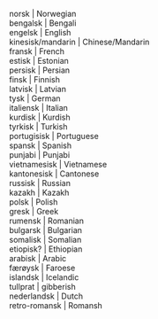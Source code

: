 norsk | Norwegian  
bengalsk | Bengali  
engelsk | English  
kinesisk/mandarin | Chinese/Mandarin  
fransk | French  
estisk | Estonian  
persisk | Persian  
finsk | Finnish  
latvisk | Latvian  
tysk | German  
italiensk | Italian  
kurdisk | Kurdish  
tyrkisk | Turkish  
portugisisk | Portuguese  
spansk | Spanish  
punjabi | Punjabi  
vietnamesisk | Vietnamese  
kantonesisk | Cantonese  
russisk | Russian  
kazakh | Kazakh  
polsk | Polish  
gresk | Greek  
rumensk | Romanian  
bulgarsk | Bulgarian  
somalisk | Somalian  
etiopisk? | Ethiopian  
arabisk | Arabic  
færøysk | Faroese  
islandsk | Icelandic  
tullprat | gibberish  
nederlandsk | Dutch  
retro-romansk | Romansh  